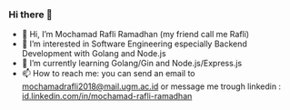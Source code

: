 ### Hi there 👋

- 👋 Hi, I’m Mochamad Rafli Ramadhan (my friend call me Rafli)
- 👀 I’m interested in Software Engineering especially Backend Development with Golang and Node.js
- 🌱 I’m currently learning Golang/Gin and Node.js/Express.js
- 📫 How to reach me: you can send an email to mochamadrafli2018@mail.ugm.ac.id or message me trough linkedin : [id.linkedin.com/in/mochamad-rafli-ramadhan
](https://id.linkedin.com/in/mochamad-rafli-ramadhan)

